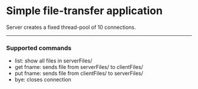 # Simple file-transfer application

Server creates a fixed thread-pool of 10 connections.

---

### Supported commands

- list: show all files in serverFiles/
- get fname: sends file from serverFiles/ to clientFiles/
- put fname: sends file from clientFiles/ to serverFiles/
- bye: closes connection


